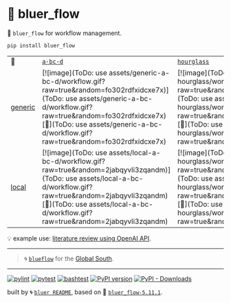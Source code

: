 # 📜 bluer_flow

📜 `bluer_flow` for workflow management.

```bash
pip install bluer_flow
```

|   |   |   |   |   |
| --- | --- | --- | --- | --- |
| 📜 | [`a-bc-d`](./patterns/a-bc-d.dot) | [`hourglass`](./patterns/hourglass.dot) | [`map-reduce`](./patterns/map-reduce.dot) | [`map-reduce-large`](./patterns/map-reduce-large.dot) |
| [generic](./runners/generic.py) | [![image](ToDo: use assets/generic-a-bc-d/workflow.gif?raw=true&random=fo302rdfxidcxe7x)](ToDo: use assets/generic-a-bc-d/workflow.gif?raw=true&random=fo302rdfxidcxe7x) [🔗](ToDo: use assets/generic-a-bc-d/workflow.gif?raw=true&random=fo302rdfxidcxe7x) | [![image](ToDo: use assets/generic-hourglass/workflow.gif?raw=true&random=7z287g2dednyhlwz)](ToDo: use assets/generic-hourglass/workflow.gif?raw=true&random=7z287g2dednyhlwz) [🔗](ToDo: use assets/generic-hourglass/workflow.gif?raw=true&random=7z287g2dednyhlwz) | [![image](ToDo: use assets/generic-map-reduce/workflow.gif?raw=true&random=77cfu8mmr8ba6x54)](ToDo: use assets/generic-map-reduce/workflow.gif?raw=true&random=77cfu8mmr8ba6x54) [🔗](ToDo: use assets/generic-map-reduce/workflow.gif?raw=true&random=77cfu8mmr8ba6x54) | [![image](ToDo: use assets/generic-map-reduce-large/workflow.gif?raw=true&random=65v6ylar41uqgoxr)](ToDo: use assets/generic-map-reduce-large/workflow.gif?raw=true&random=65v6ylar41uqgoxr) [🔗](ToDo: use assets/generic-map-reduce-large/workflow.gif?raw=true&random=65v6ylar41uqgoxr) |
| [local](./runners/local.py) | [![image](ToDo: use assets/local-a-bc-d/workflow.gif?raw=true&random=2jabqyvli3zqandm)](ToDo: use assets/local-a-bc-d/workflow.gif?raw=true&random=2jabqyvli3zqandm) [🔗](ToDo: use assets/local-a-bc-d/workflow.gif?raw=true&random=2jabqyvli3zqandm) | [![image](ToDo: use assets/local-hourglass/workflow.gif?raw=true&random=n7lvwdmxcopvhzl5)](ToDo: use assets/local-hourglass/workflow.gif?raw=true&random=n7lvwdmxcopvhzl5) [🔗](ToDo: use assets/local-hourglass/workflow.gif?raw=true&random=n7lvwdmxcopvhzl5) | [![image](ToDo: use assets/local-map-reduce/workflow.gif?raw=true&random=oy9e2lmzn1kmdwup)](ToDo: use assets/local-map-reduce/workflow.gif?raw=true&random=oy9e2lmzn1kmdwup) [🔗](ToDo: use assets/local-map-reduce/workflow.gif?raw=true&random=oy9e2lmzn1kmdwup) | [![image](ToDo: use assets/local-map-reduce-large/workflow.gif?raw=true&random=q0s6c8z4v6llovob)](ToDo: use assets/local-map-reduce-large/workflow.gif?raw=true&random=q0s6c8z4v6llovob) [🔗](ToDo: use assets/local-map-reduce-large/workflow.gif?raw=true&random=q0s6c8z4v6llovob) |

💡 example use: [literature review using OpenAI API](https://github.com/kamangir/openai-commands/tree/main/openai_commands/literature_review).

---

> 🌀 [`blueflow`](https://github.com/kamangir/notebooks-and-scripts) for the [Global South](https://github.com/kamangir/bluer-south).

---


[![pylint](https://github.com/kamangir/bluer-flow/actions/workflows/pylint.yml/badge.svg)](https://github.com/kamangir/bluer-flow/actions/workflows/pylint.yml) [![pytest](https://github.com/kamangir/bluer-flow/actions/workflows/pytest.yml/badge.svg)](https://github.com/kamangir/bluer-flow/actions/workflows/pytest.yml) [![bashtest](https://github.com/kamangir/bluer-flow/actions/workflows/bashtest.yml/badge.svg)](https://github.com/kamangir/bluer-flow/actions/workflows/bashtest.yml) [![PyPI version](https://img.shields.io/pypi/v/bluer-flow.svg)](https://pypi.org/project/bluer-flow/) [![PyPI - Downloads](https://img.shields.io/pypi/dd/bluer-flow)](https://pypistats.org/packages/bluer-flow)

built by 🌀 [`bluer README`](https://github.com/kamangir/bluer-objects/tree/main/bluer_objects/README), based on 📜 [`bluer_flow-5.11.1`](https://github.com/kamangir/bluer-flow).
